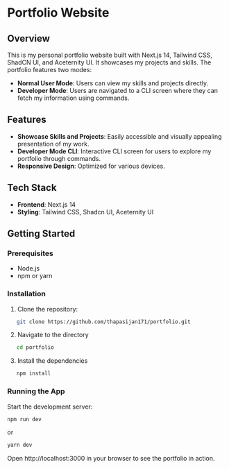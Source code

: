 # Portfolio Website

## Overview

This is my personal portfolio website built with Next.js 14, Tailwind CSS, ShadCN UI, and Aceternity UI. It showcases my projects and skills. The portfolio features two modes:
- **Normal User Mode**: Users can view my skills and projects directly.
- **Developer Mode**: Users are navigated to a CLI screen where they can fetch my information using commands.

## Features

- **Showcase Skills and Projects**: Easily accessible and visually appealing presentation of my work.
- **Developer Mode CLI**: Interactive CLI screen for users to explore my portfolio through commands.
- **Responsive Design**: Optimized for various devices.

## Tech Stack

- **Frontend**: Next.js 14
- **Styling**: Tailwind CSS, Shadcn UI, Aceternity UI

## Getting Started

### Prerequisites

- Node.js
- npm or yarn

### Installation

1. Clone the repository:
```bash
   git clone https://github.com/thapasijan171/portfolio.git
   ```
2. Navigate to the directory
```bash
   cd portfolio
   ```
3. Install the dependencies
```bash
   npm install
   ```
### Running the App
Start the development server:
``` bash
npm run dev
```
or
```bash
yarn dev
```
Open http://localhost:3000 in your browser to see the portfolio in action.



